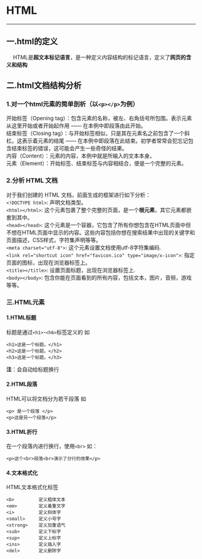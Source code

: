 # HTML
---
## 一.html的定义
 &emsp; HTML是**超文本标记语言**，是一种定义内容结构的标记语言，定义了**网页的含义和结构**
## 二.html文档结构分析
### 1.对一个html元素的简单剖析（以`<p></p>`为例）
 开始标签（Opening tag）：包含元素的名称，被左、右角括号所包围。表示元素从这里开始或者开始起作用 —— 在本例中即段落由此开始。<br>
 结束标签（Closing tag）：与开始标签相似，只是其在元素名之前包含了一个斜杠。这表示着元素的结尾 —— 在本例中即段落在此结束。初学者常常会犯忘记包含结束标签的错误，这可能会产生一些奇怪的结果。<br>
 内容（Content）：元素的内容，本例中就是所输入的文本本身。<br>
 元素（Element）：开始标签、结束标签与内容相结合，便是一个完整的元素。<br>
 ### 2.分析 HTML 文档
 对于我们创建的 HTML 文档，前面生成的框架进行如下分析：
<br>
`<!DOCTYPE html>`: 声明文档类型。<br>
`<html></html>`: 这个元素包裹了整个完整的页面，是一个**根元素**，其它元素都嵌套到其中。<br>
`<head></head>`: 这个元素是一个容器，它包含了所有你想包含在HTML页面中但不想在HTML页面中显示的内容。这些内容包括你想在搜索结果中出现的关键字和页面描述，CSS样式，字符集声明等等。<br>
`<meta charset="utf-8">`: 这个元素设置文档使用utf-8字符集编码.<br>
`<link rel="shortcut icon" href="favicon.ico" type="image/x-icon">`: 指定页面的图标，出现在浏览器标签上。<br>
`<title></title>`: 设置页面标题，出现在浏览器标签上.<br>
`<body></body>`: 包含你能在页面看到的所有内容，包括文本，图片，音频，游戏等等。<br>
### 三.HTML元素
#### 1.HTML标题
标题是通过`<h1>`-`<h6>`标签定义的
如
  ````
  <h1>这是一个标题。</h1>
  <h2>这是一个标题。</h2>
  <h3>这是一个标题。</h3>
  ````
  **注**：会自动给标题换行
  
  #### 2.HTML段落
  HTML可以将文档分为若干段落
  如
  ````
<p> 是一个段落 </p>
<p>这是另一个段落</p>
  ````
#### 3.HTML折行
在一个段落内进行换行，使用`<br>`
如：
````
<p>这个<br>段落<br>演示了分行的效果</p>
````
#### 4.文本格式化
HTML文本格式化标签
````
<b>         定义粗体文本
<em>        定义着重文字
<i>         定义斜体字
<small>     定义小号字
<strong>    定义加重语气
<sub>       定义下标字
<sup>       定义上标字
<ins>       定义插入字
<del>       定义删除字
````
